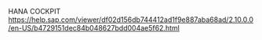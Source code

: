 
HANA COCKPIT
https://help.sap.com/viewer/df02d156db744412ad1f9e887aba68ad/2.10.0.0/en-US/b4729151dec84b048627bdd004ae5f62.html